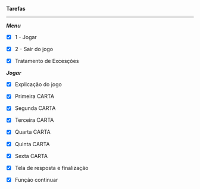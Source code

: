 **Tarefas**

---

_**Menu**_

- [x] 1 - Jogar
- [x] 2 - Sair do jogo
- [x] Tratamento de Excesções



_**Jogar**_ 

- [x] Explicação do jogo
- [x] Primeira CARTA
- [x] Segunda CARTA
- [x] Terceira CARTA
- [x] Quarta CARTA
- [x] Quinta CARTA
- [x] Sexta CARTA
- [x] Tela de resposta e finalização
- [x] Função continuar

